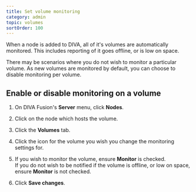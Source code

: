 ```yaml
---
title: Set volume monitoring
category: admin
topic: volumes
sortOrder: 100
---
```


When a node is added to DIVA, all of it's volumes are automatically monitored. This includes reporting of it goes offline, or is low on space.

There may be scenarios where you do not wish to monitor a particular volume. As new volumes are monitored by default, you can choose to disable monitoring per volume.

## Enable or disable monitoring on a volume

1. On DIVA Fusion's **Server** menu, click **Nodes**.

2. Click on the node which hosts the volume.

3. Click the **Volumes** tab.

4. Click the <i class="fa fa-wrench"></i> icon for the volume you wish you change the monitoring settings for.

5. If you wish to monitor the volume, ensure **Monitor** is checked.<br/>
  If you do not wish to be notified if the volume is offline, or low on space, ensure **Monitor** is not checked.

6. Click **Save changes**.
